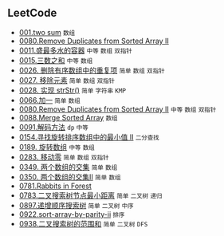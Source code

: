 ## LeetCode

- [001.two sum](./two-sum/) `数组`
- [0080.Remove Duplicates from Sorted Array II](https://leetcode-cn.com/problems/remove-duplicates-from-sorted-array-ii/)
- [0011.盛最多水的容器](./0011.container-with-most-water/) `中等` `数组` `双指针`
- [0015.三数之和](./0015.3Sum/) `中等` `数组`
- [0026. 删除有序数组中的重复项](./0026.remove-duplicates-from-sorted-array/) `简单` `数组` `双指针`
- [0027. 移除元素](./0027.remove-element/) `简单` `数组` `双指针`
- [0028. 实现 strStr()](./0028.implement-strstr/) `简单` `字符串` `KMP`
- [0066.加一](./0066.plus-one/) `简单` `数组`
- [0080.Remove Duplicates from Sorted Array II](./0080.remove-duplicates-from-sorted-array-ii/README.md) `中等` `数组` `双指针`
- [0088.Merge Sorted Array](./0088.merge-sorted-array/) `数组`
- [0091.解码方法](./0091.decode-ways/) `dp` `中等`
- [0154.寻找旋转排序数组中的最小值 II](./0154.find-minimum-in-rotated-sorted-array-ii/) `二分查找`
- [0189. 旋转数组](./0189.rotate-array/) `中等` `数组`
- [0283. 移动零](./0283.move-zeroes/) `简单` `数组` `双指针`
- [0349. 两个数组的交集](./0349.intersection-of-two-arrays/) `简单` `数组`
- [0350. 两个数组的交集Ⅱ](./0350.intersection-of-two-arrays-ii/) `简单` `数组`
- [0781.Rabbits in Forest](./0781.rabbits-in-forest/)
- [0783.二叉搜索树节点最小距离](./0783.minimum-distance-between-bst-nodes/) `简单` `二叉树` `递归`
- [0897.递增顺序搜索树](./0897.increasing-order-search-tree/) `简单` `二叉树` `中序`
- [0922.sort-array-by-parity-ii](./0922.sort-array-by-parity-ii/) `排序`
- [0938.二叉搜索树的范围和](./0938.range-sum-of-bst/) `简单` `二叉树` `DFS`